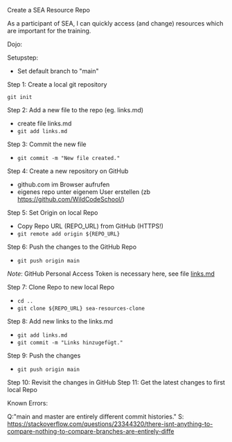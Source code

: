 Create a SEA Resource Repo

As a participant of SEA, I can quickly access (and change) resources which are important for the training.

Dojo:

Setupstep:

* Set default branch to "main"

Step 1: Create a local git repository 

`git init`

Step 2: Add a new file to the repo (eg. links.md)

* create file links.md
* `git add links.md`

Step 3: Commit the new file

* `git commit -m "New file created."`

Step 4: Create a new repository on GitHub

* github.com im Browser aufrufen
* eigenes repo unter eigenem User erstellen (zb https://github.com/WildCodeSchool/)

Step 5: Set Origin on local Repo

* Copy Repo URL (REPO_URL) from GitHub (HTTPS!)
* `git remote add origin ${REPO_URL}`

Step 6: Push the changes to the GitHub Repo

* `git push origin main`

_Note_: GitHub Personal Access Token is necessary here, see file [links.md](../links/links.md)

Step 7: Clone Repo to new local Repo

* `cd ..`
* `git clone ${REPO_URL} sea-resources-clone`

Step 8: Add new links to the links.md

* `git add links.md`
* `git commit -m "Links hinzugefügt."`

Step 9: Push the changes

* `git push origin main`

Step 10: Revisit the changes in GitHub
Step 11: Get the latest changes to first local Repo

Known Errors:

Q:"main and master are entirely different commit histories."
S: https://stackoverflow.com/questions/23344320/there-isnt-anything-to-compare-nothing-to-compare-branches-are-entirely-diffe

